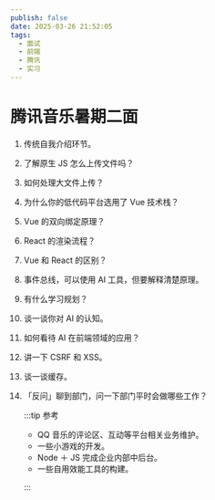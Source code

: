 ```yaml
---
publish: false
date: 2025-03-26 21:52:05
tags:
  - 面试
  - 前端
  - 腾讯
  - 实习
---
```


# 腾讯音乐暑期二面

1. 传统自我介绍环节。
2. 了解原生 JS 怎么上传文件吗？
3. 如何处理大文件上传？
4. 为什么你的低代码平台选用了 Vue 技术栈？
5. Vue 的双向绑定原理？
6. React 的渲染流程？
7. Vue 和 React 的区别？
8. 事件总线，可以使用 AI 工具，但要解释清楚原理。
9. 有什么学习规划？
10. 谈一谈你对 AI 的认知。
11. 如何看待 AI 在前端领域的应用？
12. 讲一下 CSRF 和 XSS。
13. 谈一谈缓存。
14. 「反问」聊到部门，问一下部门平时会做哪些工作？

    :::tip 参考

    - QQ 音乐的评论区、互动等平台相关业务维护。
    - 一些小游戏的开发。
    - Node ＋ JS 完成企业内部中后台。
    - 一些自用效能工具的构建。

    :::
